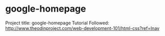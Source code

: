 google-homepage
===============

Project title:  google-homepage
Tutorial Followed:  http://www.theodinproject.com/web-development-101/html-css?ref=lnav
